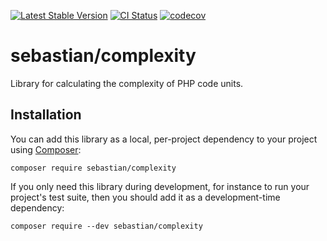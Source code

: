 [![Latest Stable Version](https://poser.pugx.org/sebastian/complexity/v/stable.png)](https://packagist.org/packages/sebastian/complexity)
[![CI Status](https://github.com/sebastianbergmann/complexity/workflows/CI/badge.svg)](https://github.com/sebastianbergmann/complexity/actions)
[![codecov](https://codecov.io/gh/sebastianbergmann/complexity/branch/main/graph/badge.svg)](https://codecov.io/gh/sebastianbergmann/complexity)

# sebastian/complexity

Library for calculating the complexity of PHP code units.

## Installation

You can add this library as a local, per-project dependency to your project using [Composer](https://getcomposer.org/):

```
composer require sebastian/complexity
```

If you only need this library during development, for instance to run your project's test suite, then you should add it as a development-time dependency:

```
composer require --dev sebastian/complexity
```
